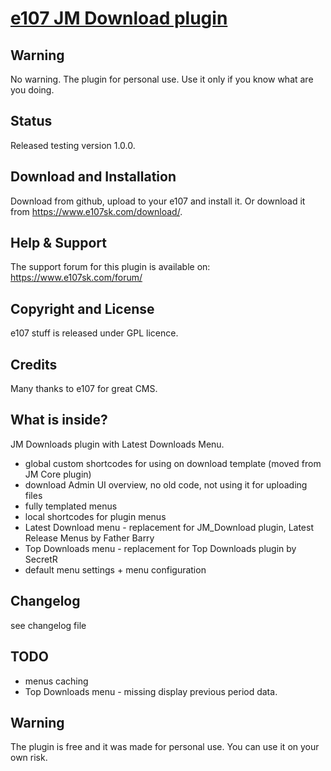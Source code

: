 # [e107 JM Download plugin](https://www.e107sk.com)

## Warning

No warning. The plugin for personal use. Use it only if you know what are you doing.

## Status

Released testing version 1.0.0.  

## Download and Installation

Download from github, upload to your e107 and install it. Or download it from https://www.e107sk.com/download/. 

## Help & Support

The support forum for this plugin is available on:  https://www.e107sk.com/forum/

## Copyright and License

e107 stuff is released under GPL licence.
 
## Credits

Many thanks to e107 for great CMS.

## What is inside?
 
JM Downloads plugin with Latest Downloads Menu.

- global custom shortcodes for using on download template  (moved from JM Core plugin)
- download Admin UI overview, no old code, not using it for uploading files
- fully templated menus
- local shortcodes for plugin menus
- Latest Download menu - replacement for JM_Download plugin, Latest Release Menus by Father Barry
- Top Downloads menu - replacement for Top Downloads plugin by SecretR
- default menu settings + menu configuration

## Changelog

see changelog file

## TODO

- menus caching
- Top Downloads menu - missing display previous period data. 

## Warning

The plugin is free and it was made for personal use. You can use it on your own risk.   






